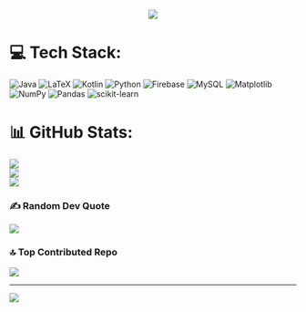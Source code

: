 <h1 align="center">
  <img src="https://readme-typing-svg.herokuapp.com?color=%2336BCF7&size=30&center=true&vCenter=true&width=500&lines=I+CODE%2C+Machine+Learn!" />
</h1>

# 💻 Tech Stack:
![Java](https://img.shields.io/badge/java-%23ED8B00.svg?style=for-the-badge&logo=openjdk&logoColor=white) ![LaTeX](https://img.shields.io/badge/latex-%23008080.svg?style=for-the-badge&logo=latex&logoColor=white) ![Kotlin](https://img.shields.io/badge/kotlin-%237F52FF.svg?style=for-the-badge&logo=kotlin&logoColor=white) ![Python](https://img.shields.io/badge/python-3670A0?style=for-the-badge&logo=python&logoColor=ffdd54) ![Firebase](https://img.shields.io/badge/firebase-%23039BE5.svg?style=for-the-badge&logo=firebase) ![MySQL](https://img.shields.io/badge/mysql-4479A1.svg?style=for-the-badge&logo=mysql&logoColor=white) ![Matplotlib](https://img.shields.io/badge/Matplotlib-%23ffffff.svg?style=for-the-badge&logo=Matplotlib&logoColor=black) ![NumPy](https://img.shields.io/badge/numpy-%23013243.svg?style=for-the-badge&logo=numpy&logoColor=white) ![Pandas](https://img.shields.io/badge/pandas-%23150458.svg?style=for-the-badge&logo=pandas&logoColor=white) ![scikit-learn](https://img.shields.io/badge/scikit--learn-%23F7931E.svg?style=for-the-badge&logo=scikit-learn&logoColor=white)
# 📊 GitHub Stats:
![](https://github-readme-stats.vercel.app/api?username=arnav852963&theme=dark&hide_border=false&include_all_commits=true&count_private=true)<br/>
![](https://github-readme-streak-stats.herokuapp.com/?user=arnav852963&theme=dark&hide_border=false)<br/>
![](https://github-readme-stats.vercel.app/api/top-langs/?username=arnav852963&theme=dark&hide_border=false&include_all_commits=true&count_private=true&layout=compact)

### ✍️ Random Dev Quote
![](https://quotes-github-readme.vercel.app/api?type=horizontal&theme=dark)

### 🔝 Top Contributed Repo
![](https://github-contributor-stats.vercel.app/api?username=arnav852963&limit=5&theme=dark&combine_all_yearly_contributions=true)

---
[![](https://visitcount.itsvg.in/api?id=arnav852963&icon=0&color=0)](https://visitcount.itsvg.in)

<!-- Proudly created with GPRM ( https://gprm.itsvg.in ) -->
